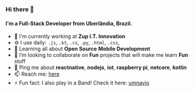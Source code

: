 ### Hi there 👋

#### I'm a Full-Stack Developer from Uberlândia, Brazil.


- 🏢 I'm currently working at **Zup I.T. Innovation**
- ⚙️ I use daily: `.js`, `.kt`, `.cs`, `.py`, `.html`, `.css`,
- 🌱 Learning all about **Open Source** **Mobile Development**
- 👯 I’m looking to collaborate on **Fun** projects that will make me learn **Fun** stuff
- 💬 Ping me about **reactnative**, **nodejs**, **iot**, **raspberry pi**, **netcore**, **kotlin**
- 📫 Reach me: [here](mailto:thiagobucca@gmail.com)
- ⚡️ Fun fact: I also play in a Band! Check it here: [umnavio](https://open.spotify.com/artist/199u7eLXatU9Si1FT23vJD) 
